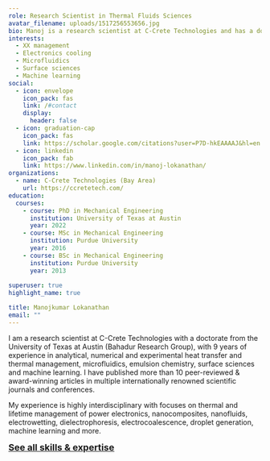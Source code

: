 ```yaml
---
role: Research Scientist in Thermal Fluids Sciences
avatar_filename: uploads/1517256553656.jpg
bio: Manoj is a research scientist at C-Crete Technologies and has a doctorate from the University of Texas at Austin. His research expertise encompasses the fields of power electronics management, two-phase flow, thermal sciences, microfluidics, emulsion chemistry, surface sciences and machine learning.
interests:
  - XX management
  - Electronics cooling
  - Microfluidics
  - Surface sciences
  - Machine learning
social:
  - icon: envelope
    icon_pack: fas
    link: /#contact
    display:
      header: false
  - icon: graduation-cap
    icon_pack: fas
    link: https://scholar.google.com/citations?user=P7D-hkEAAAAJ&hl=en
  - icon: linkedin
    icon_pack: fab
    link: https://www.linkedin.com/in/manoj-lokanathan/
organizations:
  - name: C-Crete Technologies (Bay Area)
    url: https://ccretetech.com/
education:
  courses:
    - course: PhD in Mechanical Engineering
      institution: University of Texas at Austin
      year: 2022
    - course: MSc in Mechanical Engineering
      institution: Purdue University
      year: 2016
    - course: BSc in Mechanical Engineering
      institution: Purdue University
      year: 2013
      
superuser: true
highlight_name: true

title: Manojkumar Lokanathan
email: ""
---
```

I am a research scientist at C-Crete Technologies with a doctorate from the University of Texas at Austin (Bahadur Research Group), with 9 years of experience in analytical, numerical and experimental
heat transfer and thermal management, microfluidics, emulsion chemistry, surface sciences and machine learning.
I have published more than 10 peer-reviewed & award-winning articles in multiple internationally renowned scientific journals and conferences.

My experience is highly interdisciplinary with focuses on thermal and lifetime management of power electronics, nanocomposites, nanofluids, 
electrowetting, dielectrophoresis, electrocoalescence, droplet generation, machine learning and more.

 <ins><font size="4.5"> **[See all skills & expertise](./skillsandexpertise/)** </font><ins>
